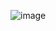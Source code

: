 
![image](https://github.com/Akloaman/notary/assets/132674751/7d3264de-597d-450b-9e70-7da14e7af071)
